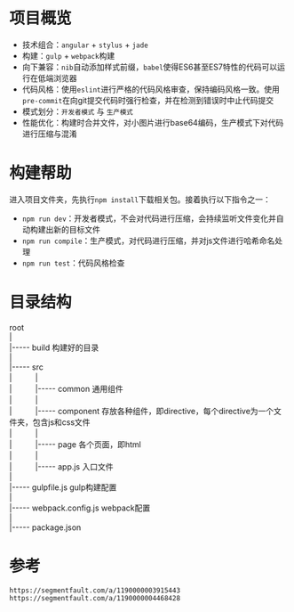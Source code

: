 # 项目概览

* 技术组合：`angular` + `stylus` + `jade`
* 构建：`gulp` + `webpack`构建
* 向下兼容：`nib`自动添加样式前缀，`babel`使得ES6甚至ES7特性的代码可以运行在低端浏览器
* 代码风格：使用`eslint`进行严格的代码风格审查，保持编码风格一致。使用`pre-commit`在向git提交代码时强行检查，并在检测到错误时中止代码提交
* 模式划分：`开发者模式` 与 `生产模式`
* 性能优化：构建时合并文件，对小图片进行base64编码，生产模式下对代码进行压缩与混淆

# 构建帮助
进入项目文件夹，先执行`npm install`下载相关包。接着执行以下指令之一：
* `npm run dev`：开发者模式，不会对代码进行压缩，会持续监听文件变化并自动构建出新的目标文件
* `npm run compile`：生产模式，对代码进行压缩，并对js文件进行哈希命名处理
* `npm run test`：代码风格检查

# 目录结构

root  
  |  
  |----- build 构建好的目录  
  |  
  |----- src   
  |　　　|   
  |　　　|----- common 通用组件   
  |　　　|  
  |　　　|----- component 存放各种组件，即directive，每个directive为一个文件夹，包含js和css文件  
  |　　　|  
  |　　　|----- page 各个页面，即html  
  |　　　|  
  |　　　|----- app.js 入口文件  
  |  
  |----- gulpfile.js gulp构建配置  
  |  
  |----- webpack.config.js webpack配置  
  |  
  |----- package.json  


# 参考
`https://segmentfault.com/a/1190000003915443`  
`https://segmentfault.com/a/1190000004468428`